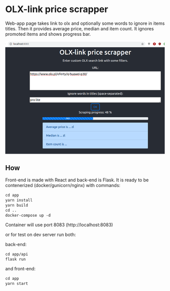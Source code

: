 # OLX-link price scrapper

Web-app page takes link to olx and optionally some words to ignore in items titles.
Then it provides average price, median and item count.
It ignores promoted items and shows progress bar.

![Screenshot](screenshot.png?raw=true "Screenshot")

## How

Front-end is made with React and back-end is Flask.
It is ready to be contenerized (docker/gunicorn/nginx) with commands:

```
cd app
yarn install
yarn build
cd ..
docker-compose up -d
```
Container will use port 8083 (http://localhost:8083)

or for test on dev server run both:

back-end:
```
cd app/api
flask run
```
and front-end:
```
cd app
yarn start
```
